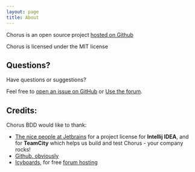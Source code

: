 ```yaml
---
layout: page
title: About
---
```


Chorus is an open source project [hosted on Github](https://github.com/Chorus-bdd/Chorus)

Chorus is licensed under the MIT license

## Questions?

Have questions or suggestions?

Feel free to [open an issue on GitHub](https://github.com/Chorus-bdd/Chorus/issues) or [Use the forum](http://forum.chorusbdd.org/).


## Credits:

Chorus BDD would like to thank:

* [The nice people at Jetbrains](https://www.jetbrains.com/) for a project license for **Intellij IDEA**, and for **TeamCity** which helps us build and test Chorus - your company rocks!
* [Github, obviously](https://github.com)
* [Icyboards](http://icyboards.com/), for free [forum hosting](http://forum.chorusbdd.org/)




